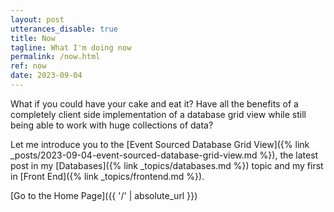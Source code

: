 ```yaml
---
layout: post
utterances_disable: true
title: Now
tagline: What I'm doing now
permalink: /now.html
ref: now
date: 2023-09-04
---
```


What if you could have your cake and eat it? Have all the benefits of a completely client side implementation of a database grid view while still being able to work with huge collections of data?

Let me introduce you to the [Event Sourced Database Grid View]({% link _posts/2023-09-04-event-sourced-database-grid-view.md %}), the latest post in my [Databases]({% link _topics/databases.md %}) topic and my first in [Front End]({% link _topics/frontend.md %}).

[Go to the Home Page]({{ '/' | absolute_url }})
